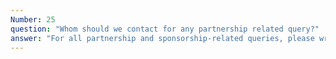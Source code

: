 ```yaml
---
Number: 25
question: "Whom should we contact for any partnership related query?"
answer: "For all partnership and sponsorship-related queries, please write to Mr. Mohamed Kasim Khan, National Coordinator - FOSSEE(GIS), IIT Bombay at . As we are in the process of identifying nodal agencies (DHE. DTE, Technical Univeristy, Skill Development Body, etc) in each state and union territory, the officers concerned can directly write to us."
---
```

